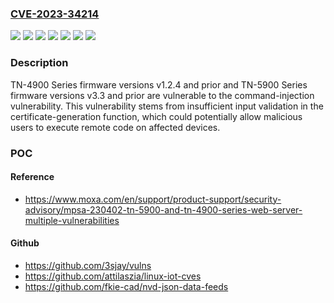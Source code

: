 ### [CVE-2023-34214](https://cve.mitre.org/cgi-bin/cvename.cgi?name=CVE-2023-34214)
![](https://img.shields.io/static/v1?label=Product&message=EDR-810%20Series&color=blue)
![](https://img.shields.io/static/v1?label=Product&message=EDR-G902%20Series&color=blue)
![](https://img.shields.io/static/v1?label=Product&message=EDR-G903%20Series&color=blue)
![](https://img.shields.io/static/v1?label=Product&message=TN-4900%20Series&color=blue)
![](https://img.shields.io/static/v1?label=Product&message=TN-5900%20Series&color=blue)
![](https://img.shields.io/static/v1?label=Version&message=1.0%20&color=brightgreen)
![](https://img.shields.io/static/v1?label=Vulnerability&message=CWE-78%20Improper%20Neutralization%20of%20Special%20Elements%20used%20in%20an%20OS%20Command%20('OS%20Command%20Injection')&color=brightgreen)

### Description

TN-4900 Series firmware versions v1.2.4 and prior and TN-5900 Series firmware versions v3.3 and prior are vulnerable to the command-injection vulnerability. This vulnerability stems from insufficient input validation in the certificate-generation function, which could potentially allow malicious users to execute remote code on affected devices.

### POC

#### Reference
- https://www.moxa.com/en/support/product-support/security-advisory/mpsa-230402-tn-5900-and-tn-4900-series-web-server-multiple-vulnerabilities

#### Github
- https://github.com/3sjay/vulns
- https://github.com/attilaszia/linux-iot-cves
- https://github.com/fkie-cad/nvd-json-data-feeds

